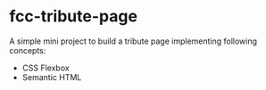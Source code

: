 # fcc-tribute-page

A simple mini project to build a tribute page implementing following concepts:

* CSS Flexbox
* Semantic HTML
